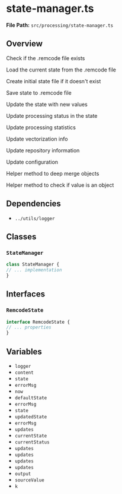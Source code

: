# state-manager.ts

**File Path:** `src/processing/state-manager.ts`

## Overview

Check if the .remcode file exists

Load the current state from the .remcode file

Create initial state file if it doesn't exist

Save state to .remcode file

Update the state with new values

Update processing status in the state

Update processing statistics

Update vectorization info

Update repository information

Update configuration

Helper method to deep merge objects

Helper method to check if value is an object

## Dependencies

- `../utils/logger`

## Classes

### `StateManager`

```typescript
class StateManager {
// ... implementation
}
```

## Interfaces

### `RemcodeState`

```typescript
interface RemcodeState {
// ... properties
}
```

## Variables

- `logger`
- `content`
- `state`
- `errorMsg`
- `now`
- `defaultState`
- `errorMsg`
- `state`
- `updatedState`
- `errorMsg`
- `updates`
- `currentState`
- `currentStatus`
- `updates`
- `updates`
- `updates`
- `updates`
- `output`
- `sourceValue`
- `k`

